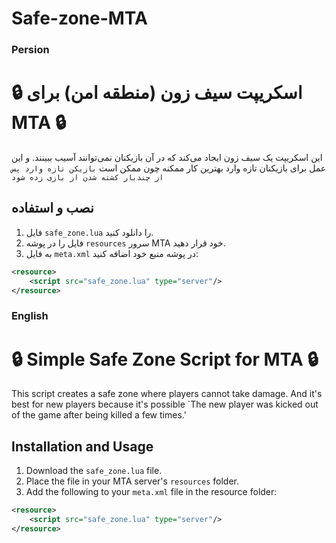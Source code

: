 # Safe-zone-MTA

### Persion 
# 🔒 اسکریپت سیف زون (منطقه امن) برای MTA 🔒

این اسکریپت یک سیف زون ایجاد می‌کند که در آن بازیکنان نمی‌توانند آسیب ببینند. و این عمل برای بازیکنان تازه وارد بهترین کار ممکنه چون ممکن است 
`بازیکن تازه وارد پس از چندبار کشته شدن از بازی زده شود`

## نصب و استفاده

1. فایل `safe_zone.lua` را دانلود کنید.
2. فایل را در پوشه `resources` سرور MTA خود قرار دهید.
3. به فایل `meta.xml` در پوشه منبع خود اضافه کنید:

```xml
<resource>
    <script src="safe_zone.lua" type="server"/>
</resource>
```

### English



# 🔒 Simple Safe Zone Script for MTA 🔒

This script creates a safe zone where players cannot take damage. And it's best for new players because it's possible `The new player was kicked out of the game after being killed a few times.'

## Installation and Usage

1. Download the `safe_zone.lua` file.
2. Place the file in your MTA server's `resources` folder.
3. Add the following to your `meta.xml` file in the resource folder:

```xml
<resource>
    <script src="safe_zone.lua" type="server"/>
</resource>
```
